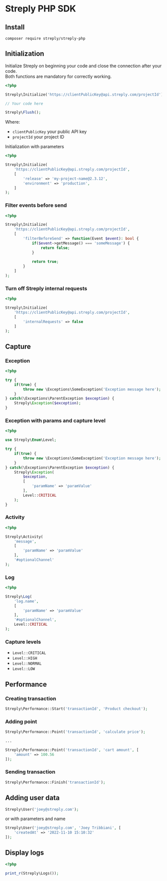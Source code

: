 # Streply PHP SDK

## Install

```
composer require streply/streply-php
```
## Initialization

Initialize Streply on beginning your code and close the connection after your code.<br>
Both functions are mandatory for correctly working.

```php
<?php

Streply\Initialize('https://clientPublicKey@api.streply.com/projectId');

// Your code here

Streply\Flush();
```

Where:

- `clientPublicKey` your public API key
- `projectId` your project ID

Initialization with parameters

```php
<?php

Streply\Initialize(
    'https://clientPublicKey@api.streply.com/projectId',
    [
        'release' => 'my-project-name@2.3.12',
        'environment' => 'production',
    ]
);
```

### Filter events before send

```php
<?php

Streply\Initialize(
    'https://clientPublicKey@api.streply.com/projectId',
    [
        'filterBeforeSend' => function(Event $event): bool {
            if($event->getMessage() === 'someMessage') {
                return false;
            }
            
            return true;
        }
    ]
);
```

### Turn off Streply internal requests

```php
<?php

Streply\Initialize(
    'https://clientPublicKey@api.streply.com/projectId',
    [
        'internalRequests' => false
    ]
);
```

## Capture

### Exception

```php
<?php

try {
    if(true) {
        throw new \Exceptions\SomeException('Exception message here');
    }
} catch(\Exceptions\ParentException $exception) {
    Streply\Exception($exception);
}
```

### Exception with params and capture level

```php
<?php

use Streply\Enum\Level;

try {
    if(true) {
        throw new \Exceptions\SomeException('Exception message here');
    }
} catch(\Exceptions\ParentException $exception) {
    Streply\Exception(
        $exception,
        [
            'paramName' => 'paramValue'
        ],
        Level::CRITICAL
    );
}
```

### Activity

```php
<?php

Streply\Activity(
    'message', 
    [
        'paramName' => 'paramValue'
    ],
    '#optionalChannel' 
);
```

### Log

```php
<?php

Streply\Log(
    'log.name', 
    [
        'paramName' => 'paramValue'
    ],
    '#optionalChannel',
    Level::CRITICAL 
);
```

### Capture levels

- `Level::CRITICAL`
- `Level::HIGH`
- `Level::NORMAL`
- `Level::LOW`

## Performance

### Creating transaction
```php
Streply\Performance::Start('transactionId', 'Product checkout');
```

### Adding point
```php
Streply\Performance::Point('transactionId', 'calculate price');

...

Streply\Performance::Point('transactionId', 'cart amount', [
    'amount' => 100.56
]);
```

### Sending transaction
```php
Streply\Performance::Finish('transactionId');
```

## Adding user data
```php
Streply\User('joey@streply.com');
```
or with parameters and name
```php
Streply\User('joey@streply.com', 'Joey Tribbiani', [
    'createdAt' => '2022-11-10 15:10:32'
]);
```

## Display logs

```php
<?php

print_r(Streply\Logs());
```